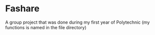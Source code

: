 # Fashare
 A group project that was done during my first year of Polytechnic (my functions is named in the file directory)
